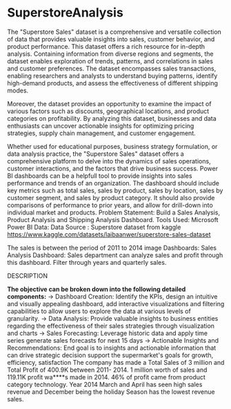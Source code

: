 # SuperstoreAnalysis
The "Superstore Sales" dataset is a comprehensive and versatile collection of data that provides valuable insights into sales, customer behavior, and product performance. This dataset offers a rich resource for in-depth analysis.
Containing information from diverse regions and segments, the dataset enables exploration of trends, patterns, and correlations in sales and customer preferences. The dataset encompasses sales transactions, enabling researchers and analysts to understand buying patterns, identify high-demand products, and assess the effectiveness of different shipping modes.

Moreover, the dataset provides an opportunity to examine the impact of various factors such as discounts, geographical locations, and product categories on profitability. By analyzing this dataset, businesses and data enthusiasts can uncover actionable insights for optimizing pricing strategies, supply chain management, and customer engagement.

Whether used for educational purposes, business strategy formulation, or data analysis practice, the "Superstore Sales" dataset offers a comprehensive platform to delve into the dynamics of sales operations, customer interactions, and the factors that drive business success.
Power BI dashboards can be a helpfull tool to provide insights into sales performance and trends of an organization.
The dashboard should include key metrics such as total sales, sales by product, sales by location, sales by customer segment, and sales by product category.
It should also provide comparisons of performance to prior years, and allow for drill-down into individual market and products.
Problem Statement:
Build a Sales Analysis, Product Analysis and Shipping Analysis Dashboard.
Tools Used:
Microsoft Power BI
Data:
Data Source : Superstore dataset from kaggle https://www.kaggle.com/datasets/laibaanwer/superstore-sales-dataset

The sales is between the period of 2011 to 2014 image
Dashboards:
Sales Analysis Dashboard:
Sales department can analyze sales and profit through this dashboard. Filter through years and quarterly sales.


DESCRIPTION

**The objective can be broken down into the following detailed components:** 
-> Dashboard Creation: Identify the KPIs, design an intuitive and visually appealing dashboard, add interactive visualizations and filtering capabilities to allow users to explore the data at various levels of granularity.
-> Data Analysis: Provide valuable insights to business entities regarding the effectiveness of their sales strategies through visualization and charts
-> Sales Forecasting: Leverage historic data and apply time series generate sales forecasts for next 15 days
-> Actionable Insights and Recommendations: End goal is to insights and actionable information that can drive strategic decision support the supermarket's goals for growth, efficiency, satisfaction
The company has made a Total Sales of 3 million and Total Profit of 400.9K between 2011- 2014.
1 million worth of sales and 119.11K profit wa****s made in 2014.
46% of profit came from product category technology.
Year 2014 March and April has seen high sales revenue and December being the holiday Season has the lowest revenue sales.


